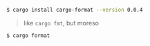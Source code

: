 ```sh
$ cargo install cargo-format --version 0.0.4
```

> like `cargo fmt`, but moreso

```sh
$ cargo format
```
